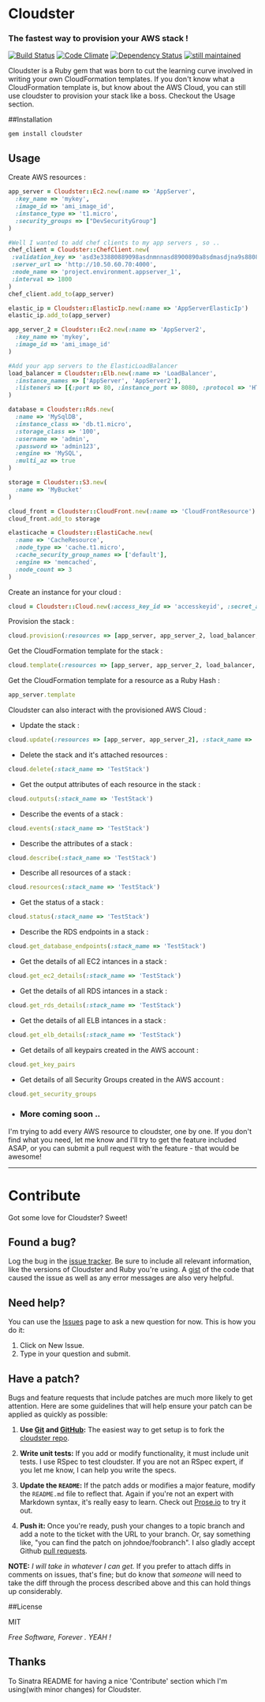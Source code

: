 # Cloudster
### The fastest way to provision your AWS stack !
[![Build Status](https://travis-ci.org/emilsoman/cloudster.png)](https://travis-ci.org/emilsoman/cloudster)
[![Code Climate](https://codeclimate.com/badge.png)](https://codeclimate.com/github/emilsoman/cloudster)
[![Dependency Status](https://gemnasium.com/emilsoman/cloudster.png)](https://gemnasium.com/emilsoman/cloudster)
[![still maintained](http://stillmaintained.com/emilsoman/cloudster.png)](http://stillmaintained.com/emilsoman/cloudster)

Cloudster is a Ruby gem that was born to cut the learning curve involved in writing your own CloudFormation templates.
If you don't know what a CloudFormation template is, but know about the AWS Cloud,
you can still use cloudster to provision your stack like a boss.
Checkout the Usage section.

##Installation

    gem install cloudster

## Usage

Create AWS resources :

```ruby
app_server = Cloudster::Ec2.new(:name => 'AppServer',
  :key_name => 'mykey',
  :image_id => 'ami_image_id',
  :instance_type => 't1.micro',
  :security_groups => ["DevSecurityGroup"]
)

#Well I wanted to add chef clients to my app servers , so ..
chef_client = Cloudster::ChefClient.new(
 :validation_key => 'asd3e33880889098asdnmnnasd8900890a8sdmasdjna9s880808asdnmnasd90-a',
 :server_url => 'http://10.50.60.70:4000',
 :node_name => 'project.environment.appserver_1',
 :interval => 1800
)
chef_client.add_to(app_server)

elastic_ip = Cloudster::ElasticIp.new(:name => 'AppServerElasticIp')
elastic_ip.add_to(app_server)

app_server_2 = Cloudster::Ec2.new(:name => 'AppServer2',
  :key_name => 'mykey',
  :image_id => 'ami_image_id'
)

#Add your app servers to the ElasticLoadBalancer
load_balancer = Cloudster::Elb.new(:name => 'LoadBalancer',
  :instance_names => ['AppServer', 'AppServer2'],
  :listeners => [{:port => 80, :instance_port => 8080, :protocol => 'HTTP'}]
)

database = Cloudster::Rds.new(
  :name => 'MySqlDB',
  :instance_class => 'db.t1.micro',
  :storage_class => '100',
  :username => 'admin',
  :password => 'admin123',
  :engine => 'MySQL',
  :multi_az => true
)

storage = Cloudster::S3.new(
  :name => 'MyBucket'
)

cloud_front = Cloudster::CloudFront.new(:name => 'CloudFrontResource')
cloud_front.add_to storage

elasticache = Cloudster::ElastiCache.new(
  :name => 'CacheResource',
  :node_type => 'cache.t1.micro',
  :cache_security_group_names => ['default'],
  :engine => 'memcached',
  :node_count => 3
)
```

Create an instance for your cloud :

```ruby
cloud = Cloudster::Cloud.new(:access_key_id => 'accesskeyid', :secret_access_key => 'topsecretaccesskey', :region => 'us-west-1')
```

Provision the stack :

```ruby
cloud.provision(:resources => [app_server, app_server_2, load_balancer, database], :stack_name => 'TestStack', :description => 'Description of the stack')
```

Get the CloudFormation template for the stack :

```ruby
cloud.template(:resources => [app_server, app_server_2, load_balancer, database, storage, elasticache], :description => 'Description of the stack')
```

Get the CloudFormation template for a resource as a Ruby Hash :

```ruby
app_server.template
```

Cloudster can also interact with the provisioned AWS Cloud :


- Update the stack :

```ruby
cloud.update(:resources => [app_server, app_server_2], :stack_name => 'TestStack', :description => 'Description of the stack')
```

- Delete the stack and it's attached resources :

```ruby
cloud.delete(:stack_name => 'TestStack')
```

- Get the output attributes of each resource in the stack :

```ruby
cloud.outputs(:stack_name => 'TestStack')
```

- Describe the events of a stack :

```ruby
cloud.events(:stack_name => 'TestStack')
```

- Describe the attributes of a stack :

```ruby
cloud.describe(:stack_name => 'TestStack')
```

- Describe all resources of a stack :

```ruby
cloud.resources(:stack_name => 'TestStack')
```

- Get the status of a stack :

```ruby
cloud.status(:stack_name => 'TestStack')
```

- Describe the RDS endpoints in a stack :

```ruby
cloud.get_database_endpoints(:stack_name => 'TestStack')
```

- Get the details of all EC2 intances in a stack :

```ruby
cloud.get_ec2_details(:stack_name => 'TestStack')
```

- Get the details of all RDS intances in a stack :

```ruby
cloud.get_rds_details(:stack_name => 'TestStack')
```

- Get the details of all ELB intances in a stack :

```ruby
cloud.get_elb_details(:stack_name => 'TestStack')
```

- Get details of all keypairs created in the AWS account :

```ruby
cloud.get_key_pairs
```

- Get details of all Security Groups created in the AWS account :

```ruby
cloud.get_security_groups
```

- ### More coming soon ..

I'm trying to add every AWS resource to cloudster, one by one. If you don't find what you need,
let me know and I'll try to get the feature included ASAP, or you can submit a pull request with the feature -
that would be awesome!

----------------

# Contribute

Got some love for Cloudster? Sweet!

## Found a bug?

Log the bug in the [issue tracker](https://github.com/emilsoman/cloudster/issues). Be sure to include all relevant information, like
the versions of Cloudster and Ruby you're using. A [gist](http://gist.github.com/)
of the code that caused the issue as well as any error messages are also very
helpful.

## Need help?

You can use the [Issues](https://github.com/emilsoman/cloudster/issues) page to ask a new question for now. This is how you do it:
1. Click on New Issue.
2. Type in your question and submit.

## Have a patch?

Bugs and feature requests that include patches are much more likely to
get attention. Here are some guidelines that will help ensure your patch
can be applied as quickly as possible:

1. **Use [Git](http://git-scm.com) and [GitHub](http://github.com):**
   The easiest way to get setup is to fork the
   [cloudster repo](http://github.com/emilsoman/cloudster/).

2. **Write unit tests:** If you add or modify functionality, it must
   include unit tests. I use RSpec to test cloudster. If you are not an
   RSpec expert, if you let me know, I can help you write the specs.

3. **Update the `README`:** If the patch adds or modifies a major feature,
   modify the `README.md` file to reflect that. Again if you're not an
   expert with Markdown syntax, it's really easy to learn. Check out [Prose.io](http://prose.io/) to
   try it out.

4. **Push it:** Once you're ready, push your changes to a topic branch
   and add a note to the ticket with the URL to your branch. Or, say
   something like, "you can find the patch on johndoe/foobranch". I also
   gladly accept Github [pull requests](http://help.github.com/pull-requests/).

__NOTE:__ _I will take in whatever I can get._ If you prefer to
attach diffs in comments on issues, that's fine; but do know
that _someone_ will need to take the diff through the process described
above and this can hold things up considerably.


##License

MIT

*Free Software, Forever . YEAH !*

## Thanks

To Sinatra README for having a nice 'Contribute' section which I'm using(with minor changes) for Cloudster.
